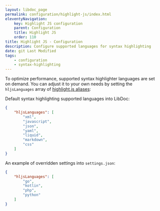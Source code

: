```yaml
---
layout: libdoc_page
permalink: configuration/highlight-js/index.html
eleventyNavigation:
    key: Highlight JS configuration
    parent: Configuration
    title: Highlight JS
    order: 110
title: Highlight JS - Configuration
description: Configure supported languages for syntax highlighting
date: git Last Modified
tags:
    - configuration
    - syntax-highlighting
---
```

To optimize performance, supported syntax highlighter languages are set on demand. You can adjust it to your own needs by setting the `hljsLanguages` array of [highlight.js aliases](https://highlightjs.readthedocs.io/en/latest/supported-languages.html):

Default syntax highlighting supported languages into LibDoc:

```json
{
    "hljsLanguages": [
        "xml",
        "javascript",
        "json",
        "yaml",
        "liquid",
        "markdown",
        "css"
    ]
}
```

An example of overridden settings into `settings.json`:

```json
{
    "hljsLanguages": [
        "go",
        "kotlin",
        "php",
        "python"
    ]
}
```

